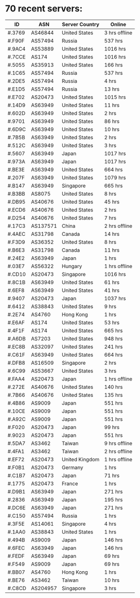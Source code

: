 # 70 recent servers:

| ID | ASN | Server Country | Online |
| ------ | ------ | ------ | ------ |
| #.3769 | AS46844 | United States | 3 hrs offline |
| #.F90F | AS57494 | Russia | 537 hrs |
| #.9AC4 | AS53889 | United States | 1016 hrs |
| #.7CCE | AS174 | United States | 1016 hrs |
| #.5055 | AS35913 | United States | 166 hrs |
| #.1C65 | AS57494 | Russia | 537 hrs |
| #.2DE5 | AS57494 | Russia | 4 hrs |
| #.E1D5 | AS57494 | Russia | 13 hrs |
| #.E702 | AS20473 | United States | 1015 hrs |
| #.14D9 | AS63949 | United States | 11 hrs |
| #.602D | AS63949 | United States | 2 hrs |
| #.9701 | AS63949 | United States | 86 hrs |
| #.6D9C | AS63949 | United States | 10 hrs |
| #.7B5B | AS63949 | United States | 2 hrs |
| #.512C | AS63949 | United States | 3 hrs |
| #.5607 | AS63949 | Japan | 1017 hrs |
| #.973A | AS63949 | Japan | 1017 hrs |
| #.BE3E | AS63949 | United States | 664 hrs |
| #.207F | AS63949 | United States | 1079 hrs |
| #.B147 | AS63949 | Singapore | 665 hrs |
| #.B3BB | AS8075 | United States | 8 hrs |
| #.DB95 | AS40676 | United States | 45 hrs |
| #.ECD6 | AS40676 | United States | 2 hrs |
| #.D254 | AS40676 | United States | 7 hrs |
| #.17C3 | AS137571 | China | 2 hrs offline |
| #.4AEC | AS31798 | Canada | 14 hrs |
| #.F3D9 | AS36352 | United States | 8 hrs |
| #.B6E3 | AS31798 | Canada | 11 hrs |
| #.24E2 | AS63949 | Japan | 1 hrs |
| #.03E7 | AS56322 | Hungary | 1 hrs offline |
| #.CD10 | AS20473 | Singapore | 1016 hrs |
| #.8C1B | AS63949 | United States | 61 hrs |
| #.6EF8 | AS63949 | United States | 41 hrs |
| #.9407 | AS20473 | Japan | 1037 hrs |
| #.6412 | AS38843 | United States | 9 hrs |
| #.2E74 | AS4760 | Hong Kong | 1 hrs |
| #.E6AF | AS174 | United States | 53 hrs |
| #.4F1F | AS174 | United States | 665 hrs |
| #.A6DB | AS7203 | United States | 948 hrs |
| #.EC8B | AS32097 | United States | 241 hrs |
| #.C61F | AS63949 | United States | 664 hrs |
| #.DFB8 | AS16509 | Singapore | 2 hrs |
| #.6C99 | AS53667 | United States | 3 hrs |
| #.FAA4 | AS20473 | Japan | 1 hrs offline |
| #.272E | AS40676 | United States | 140 hrs |
| #.7B66 | AS40676 | United States | 135 hrs |
| #.4B86 | AS9009 | Japan | 551 hrs |
| #.10CE | AS9009 | Japan | 551 hrs |
| #.A92C | AS9009 | Japan | 551 hrs |
| #.F020 | AS20473 | Japan | 99 hrs |
| #.9023 | AS20473 | Japan | 551 hrs |
| #.5DA7 | AS3462 | Taiwan | 9 hrs offline |
| #.4FA1 | AS3462 | Taiwan | 2 hrs offline |
| #.EF72 | AS20473 | United Kingdom | 1 hrs offline |
| #.F0B1 | AS20473 | Germany | 1 hrs |
| #.C1B7 | AS20473 | Japan | 71 hrs |
| #.1775 | AS20473 | France | 1 hrs |
| #.D9B1 | AS63949 | Japan | 271 hrs |
| #.2836 | AS63949 | Japan | 195 hrs |
| #.DC6E | AS63949 | Japan | 271 hrs |
| #.C150 | AS57494 | Russia | 1 hrs |
| #.3F5E | AS14061 | Singapore | 4 hrs |
| #.1AA0 | AS38843 | United States | 1 hrs |
| #.494B | AS9009 | Japan | 146 hrs |
| #.6FEC | AS63949 | Japan | 146 hrs |
| #.FEDF | AS63949 | Japan | 69 hrs |
| #.F549 | AS9009 | Japan | 69 hrs |
| #.BB07 | AS4760 | Hong Kong | 1 hrs |
| #.BE76 | AS3462 | Taiwan | 10 hrs |
| #.C8CD | AS204957 | Singapore | 3 hrs |

